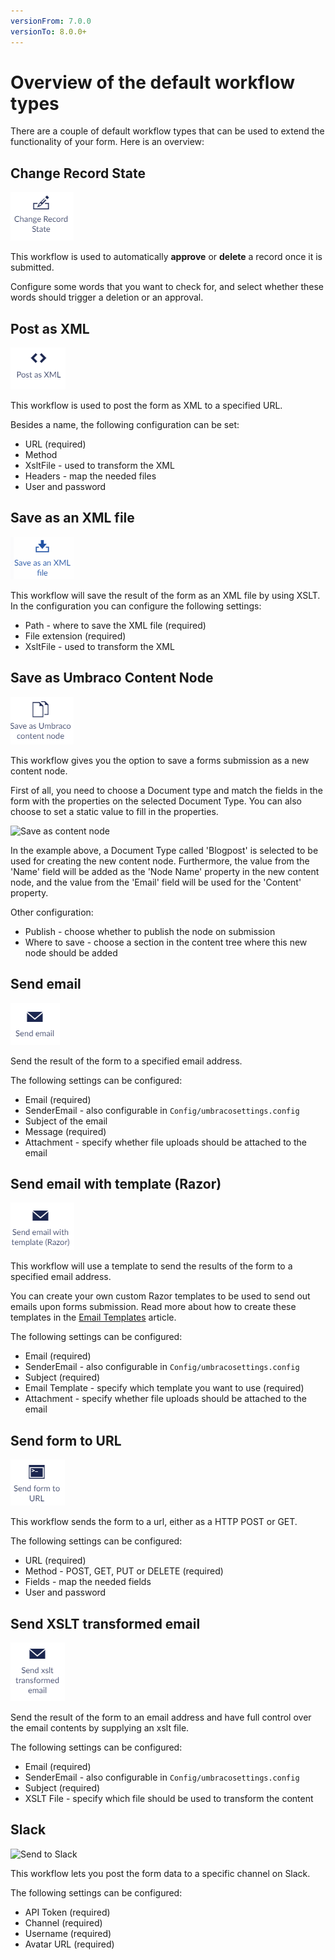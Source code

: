 ```yaml
---
versionFrom: 7.0.0
versionTo: 8.0.0+
---
```


# Overview of the default workflow types

There are a couple of default workflow types that can be used to extend the functionality of your form. Here is an overview:

## Change Record State

![Change Record state](images/change-record-state.png)

This workflow is used to automatically **approve** or **delete** a record once it is submitted.

Configure some words that you want to check for, and select whether these words should trigger a deletion or an approval.

## Post as XML

![Post as XML](images/post-as-xml.png)

This workflow is used to post the form as XML to a specified URL.

Besides a name, the following configuration can be set:

* URL (required)
* Method
* XsltFile - used to transform the XML
* Headers - map the needed files
* User and password

## Save as an XML file

![Save as XML](images/save-as-an-xml-file.png)

This workflow will save the result of the form as an XML file by using XSLT.
In the configuration you can configure the following settings:

* Path - where to save the XML file (required)
* File extension (required)
* XsltFile - used to transform the XML

## Save as Umbraco Content Node

![Save as content node](images/save-as-content-node.png)

This workflow gives you the option to save a forms submission as a new content node.

First of all, you need to choose a Document type and match the fields in the form with the properties on the selected Document Type. You can also choose to set a static value to fill in the properties.

![Save as content node](images/create-new-node.png)

In the example above, a Document Type called 'Blogpost' is selected to be used for creating the new content node. Furthermore, the value from the 'Name' field will be added as the 'Node Name' property in the new content node, and the value from the 'Email' field will be used for the 'Content' property.

Other configuration:

* Publish - choose whether to publish the node on submission
* Where to save - choose a section in the content tree where this new node should be added

## Send email

![Send email](images/send-email.png)

Send the result of the form to a specified email address.

The following settings can be configured:

* Email (required)
* SenderEmail - also configurable in `Config/umbracosettings.config`
* Subject of the email
* Message (required)
* Attachment - specify whether file uploads should be attached to the email

## Send email with template (Razor)

![Send email with template](images/send-email-razor.png)

This workflow will use a template to send the results of the form to a specified email address.

You can create your own custom Razor templates to be used to send out emails upon forms submission. Read more about how to create these templates in the [Email Templates](../../../Developer/Email-Templates) article.

The following settings can be configured:

* Email (required)
* SenderEmail - also configurable in `Config/umbracosettings.config`
* Subject (required)
* Email Template - specify which template you want to use (required)
* Attachment - specify whether file uploads should be attached to the email

## Send form to URL

![Send to URL](images/send-to-URL.png)

This workflow sends the form to a url, either as a HTTP POST or GET.

The following settings can be configured:

* URL (required)
* Method - POST, GET, PUT or DELETE (required)
* Fields - map the needed fields
* User and password

## Send XSLT transformed email

![Send XSLT Email](images/xslt-email.png)

Send the result of the form to an email address and have full control over the email contents by supplying an xslt file.

The following settings can be configured:

* Email (required)
* SenderEmail - also configurable in `Config/umbracosettings.config`
* Subject (required)
* XSLT File - specify which file should be used to transform the content

## Slack

![Send to Slack](images/email-slack.png)

This workflow lets you post the form data to a specific channel on Slack.

The following settings can be configured:

* API Token (required)
* Channel (required)
* Username (required)
* Avatar URL (required)

